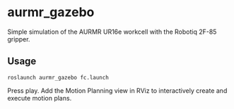 # aurmr_gazebo

Simple simulation of the AURMR UR16e workcell with the Robotiq 2F-85 gripper.

## Usage

    roslaunch aurmr_gazebo fc.launch

Press play. Add the Motion Planning view in RViz to interactively create and execute motion plans.